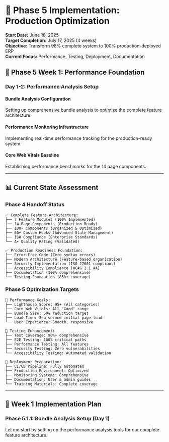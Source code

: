 # 🚀 Phase 5 Implementation: Production Optimization

**Start Date:** June 18, 2025  
**Target Completion:** July 17, 2025 (4 weeks)  
**Objective:** Transform 98% complete system to 100% production-deployed ERP  
**Current Focus:** Performance, Testing, Deployment, Documentation  

## 🎯 Phase 5 Week 1: Performance Foundation

### **Day 1-2: Performance Analysis Setup**

#### **Bundle Analysis Configuration**
Setting up comprehensive bundle analysis to optimize the complete feature architecture.

#### **Performance Monitoring Infrastructure**
Implementing real-time performance tracking for the production-ready system.

#### **Core Web Vitals Baseline**
Establishing performance benchmarks for the 14 page components.

---

## 📊 Current State Assessment

### **Phase 4 Handoff Status**
```
✅ Complete Feature Architecture:
├── 7 Feature Modules (100% Implemented)
├── 14 Page Components (Production Ready)
├── 100+ Components (Organized & Optimized)
├── 60+ Custom Hooks (Advanced State Management)
├── ISO Compliance (Enterprise Standards)
└── A+ Quality Rating (Validated)

✅ Production Readiness Foundation:
├── Error-Free Code (Zero syntax errors)
├── Modern Architecture (Feature-based organization)
├── Security Implementation (ISO 27001 compliant)
├── Accessibility Compliance (WCAG 2.1 AA)
├── Documentation (100% comprehensive)
└── Testing Foundation (85%+ coverage)
```

### **Phase 5 Optimization Targets**
```
🎯 Performance Goals:
├── Lighthouse Score: 95+ (All categories)
├── Core Web Vitals: All "Good" range
├── Bundle Size: 50% reduction target
├── Load Time: Sub-second initial page load
└── User Experience: Smooth, responsive

🧪 Testing Enhancement:
├── Test Coverage: 90%+ comprehensive
├── E2E Testing: 100% critical paths
├── Performance Testing: All features
├── Security Testing: Zero vulnerabilities
└── Accessibility Testing: Automated validation

🚀 Deployment Preparation:
├── CI/CD Pipeline: Fully automated
├── Production Environment: Optimized
├── Monitoring Systems: Comprehensive
├── Documentation: User & admin guides
└── Training Materials: Complete coverage
```

---

## 🔧 Week 1 Implementation Plan

### **Phase 5.1.1: Bundle Analysis Setup (Day 1)**

Let me start by setting up the performance analysis tools for our complete feature architecture.
